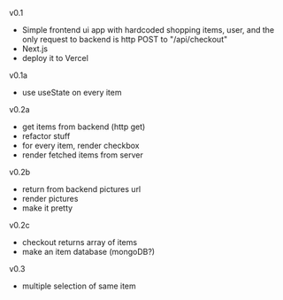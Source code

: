 v0.1

- Simple frontend ui app with hardcoded shopping items, user, and the only request to backend is http POST to "/api/checkout"
- Next.js
- deploy it to Vercel

v0.1a

- use useState on every item

v0.2a

- get items from backend (http get)
- refactor stuff
- for every item, render checkbox
- render fetched items from server

v0.2b

- return from backend pictures url
- render pictures
- make it pretty

v0.2c

- checkout returns array of items
- make an item database (mongoDB?)

v0.3

- multiple selection of same item

